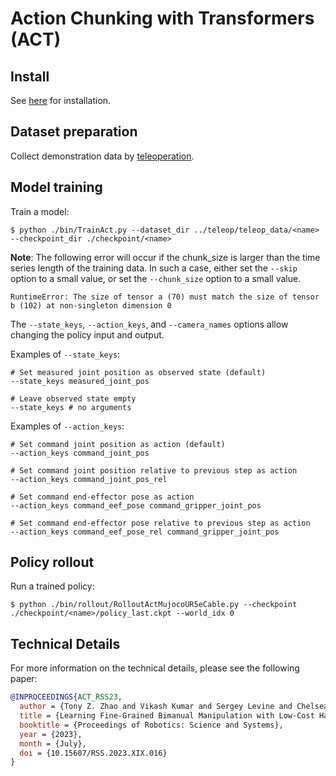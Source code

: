 # Action Chunking with Transformers (ACT)

## Install
See [here](../../doc/install.md#ACT) for installation.

## Dataset preparation
Collect demonstration data by [teleoperation](../teleop).

## Model training
Train a model:
```console
$ python ./bin/TrainAct.py --dataset_dir ../teleop/teleop_data/<name> --checkpoint_dir ./checkpoint/<name>
```

**Note**: The following error will occur if the chunk_size is larger than the time series length of the training data.
In such a case, either set the `--skip` option to a small value, or set the `--chunk_size` option to a small value.
```console
RuntimeError: The size of tensor a (70) must match the size of tensor b (102) at non-singleton dimension 0
```

The `--state_keys`, `--action_keys`, and `--camera_names` options allow changing the policy input and output.

Examples of `--state_keys`:
```console
# Set measured joint position as observed state (default)
--state_keys measured_joint_pos

# Leave observed state empty
--state_keys # no arguments
```

Examples of `--action_keys`:
```console
# Set command joint position as action (default)
--action_keys command_joint_pos

# Set command joint position relative to previous step as action
--action_keys command_joint_pos_rel

# Set command end-effector pose as action
--action_keys command_eef_pose command_gripper_joint_pos

# Set command end-effector pose relative to previous step as action
--action_keys command_eef_pose_rel command_gripper_joint_pos
```

## Policy rollout
Run a trained policy:
```console
$ python ./bin/rollout/RolloutActMujocoUR5eCable.py --checkpoint ./checkpoint/<name>/policy_last.ckpt --world_idx 0
```

## Technical Details
For more information on the technical details, please see the following paper:
```bib
@INPROCEEDINGS{ACT_RSS23,
  author = {Tony Z. Zhao and Vikash Kumar and Sergey Levine and Chelsea Finn},
  title = {Learning Fine-Grained Bimanual Manipulation with Low-Cost Hardware},
  booktitle = {Proceedings of Robotics: Science and Systems},
  year = {2023},
  month = {July},
  doi = {10.15607/RSS.2023.XIX.016}
}
```
